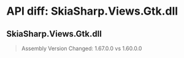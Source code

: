 # API diff: SkiaSharp.Views.Gtk.dll

## SkiaSharp.Views.Gtk.dll

> Assembly Version Changed: 1.67.0.0 vs 1.60.0.0

